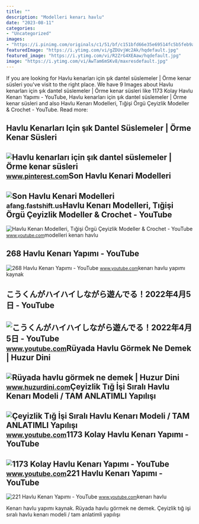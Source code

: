 ```yaml
---
title: ""
description: "Modelleri kenarı havlu"
date: "2023-08-11"
categories:
- "Uncategorized"
images:
- "https://i.pinimg.com/originals/c1/51/bf/c151bfd66e35e69514fc5b5feb9ab823.jpg"
featuredImage: "https://i.ytimg.com/vi/gZDUvjWc2Ak/hqdefault.jpg"
featured_image: "https://i.ytimg.com/vi/R2ZrG4XEAaw/hqdefault.jpg"
image: "https://i.ytimg.com/vi/AwTam6mSKv8/maxresdefault.jpg"
---
```


If you are looking for Havlu kenarları için şık dantel süslemeler | Örme kenar süsleri you've visit to the right place. We have 9 Images about Havlu kenarları için şık dantel süslemeler | Örme kenar süsleri like 1173 Kolay Havlu Kenarı Yapımı - YouTube, Havlu kenarları için şık dantel süslemeler | Örme kenar süsleri and also Havlu Kenarı Modelleri, Tığişi Örgü Çeyizlik Modeller &amp; Crochet - YouTube. Read more:

Havlu Kenarları Için şık Dantel Süslemeler | Örme Kenar Süsleri
---------------------------------------------------------------

 ![Havlu kenarları için şık dantel süslemeler | Örme kenar süsleri](https://i.pinimg.com/originals/c1/51/bf/c151bfd66e35e69514fc5b5feb9ab823.jpg) <small>www.pinterest.com</small>Son Havlu Kenari Modelleri
--------------------------

 ![Son Havlu Kenari Modelleri](https://i.ytimg.com/vi/R2ZrG4XEAaw/hqdefault.jpg) <small>afang.fastshift.us</small>Havlu Kenarı Modelleri, Tığişi Örgü Çeyizlik Modeller &amp; Crochet - YouTube
-----------------------------------------------------------------------------

 ![Havlu Kenarı Modelleri, Tığişi Örgü Çeyizlik Modeller & Crochet - YouTube](https://i.ytimg.com/vi/gZDUvjWc2Ak/hqdefault.jpg) <small>www.youtube.com</small>modelleri kenarı havlu

268 Havlu Kenarı Yapımı - YouTube
---------------------------------

 ![268 Havlu Kenarı Yapımı - YouTube](https://i.ytimg.com/vi/AOTE9oZOxPc/maxresdefault.jpg) <small>www.youtube.com</small>kenarı havlu yapımı kaynak

こうくんがハイハイしながら遊んでる！2022年4月5日 - YouTube
-------------------------------------

 ![こうくんがハイハイしながら遊んでる！2022年4月5日 - YouTube](https://i.ytimg.com/vi/H2fAEMesIjo/maxresdefault.jpg?sqp=-oaymwEmCIAKENAF8quKqQMa8AEB-AH-CYAC0AWKAgwIABABGGUgXyhTMA8=&rs=AOn4CLCJYSghky0o-ilndxvg6fCYAda1ug) <small>www.youtube.com</small>Rüyada Havlu Görmek Ne Demek | Huzur Dini
-----------------------------------------

 ![Rüyada havlu görmek ne demek | Huzur Dini](https://www.huzurdini.com/wp-content/uploads/2017/01/rüyada-havlu-görmek.jpg) <small>www.huzurdini.com</small>Çeyizlik Tığ İşi Sıralı Havlu Kenarı Modeli / TAM ANLATIMLI Yapılışı
--------------------------------------------------------------------

 ![Çeyizlik Tığ İşi Sıralı Havlu Kenarı Modeli / TAM ANLATIMLI Yapılışı](https://i.ytimg.com/vi/KzMu4baZuHQ/maxresdefault.jpg) <small>www.youtube.com</small>1173 Kolay Havlu Kenarı Yapımı - YouTube
----------------------------------------

 ![1173 Kolay Havlu Kenarı Yapımı - YouTube](https://i.ytimg.com/vi/AwTam6mSKv8/maxresdefault.jpg) <small>www.youtube.com</small>221 Havlu Kenarı Yapımı - YouTube
---------------------------------

 ![221 Havlu Kenarı Yapımı - YouTube](https://i.ytimg.com/vi/s3dcimunVNw/maxresdefault.jpg) <small>www.youtube.com</small>kenarı havlu

Kenarı havlu yapımı kaynak. Rüyada havlu görmek ne demek. Çeyizlik tığ i̇şi sıralı havlu kenarı modeli / tam anlatimli yapılışı
